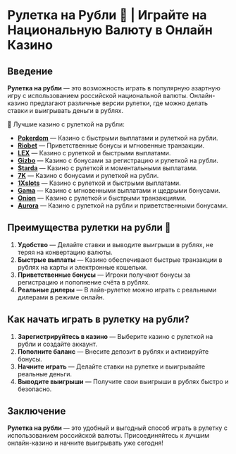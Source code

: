 # Рулетка на Рубли 🎰 | Играйте на Национальную Валюту в Онлайн Казино

## Введение

**Рулетка на рубли** — это возможность играть в популярную азартную игру с использованием российской национальной валюты. Онлайн-казино предлагают различные версии рулетки, где можно делать ставки и выигрывать деньги в рублях.

🎰 Лучшие казино с рулеткой на рубли:

- **[Pokerdom](https://brandplay.link/4k77v2yx)** — Казино с быстрыми выплатами и рулеткой на рубли.
- **[Riobet](https://brandplay.link/7xBLTPyj)** — Приветственные бонусы и мгновенные транзакции.
- **[LEX](https://brandplay.link/zW4hdDFV)** — Казино с рулеткой и быстрыми выплатами.
- **[Gizbo](https://brandplay.link/bprXw4YV)** — Казино с бонусами за регистрацию и рулеткой на рубли.
- **[Starda](https://brandplay.link/fB7xwRFL)** — Казино с рулеткой и моментальными выплатами.
- **[7K](https://brandplay.link/BvQyFShp)** — Казино с бонусами и рулеткой на рубли.
- **[1Xslots](https://brandplay.link/hSB1khtr)** — Казино с рулеткой и быстрыми выплатами.
- **[Gama](https://brandplay.link/j6NMKsDz)** — Казино с мгновенными выплатами и щедрыми бонусами.
- **[Onion](https://brandplay.link/zBGRVpQ9)** — Казино с рулеткой и быстрыми транзакциями.
- **[Aurora](https://10trafic-stat2.com/click/668546556bcc6313411604bd/6766/13032/subaccount)** — Казино с рулеткой на рубли и приветственными бонусами.

## Преимущества рулетки на рубли 🎯

1. **Удобство** — Делайте ставки и выводите выигрыши в рублях, не теряя на конвертацию валюты.
2. **Быстрые выплаты** — Казино обеспечивают быстрые транзакции в рублях на карты и электронные кошельки.
3. **Приветственные бонусы** — Игроки получают бонусы за регистрацию и пополнение счёта в рублях.
4. **Реальные дилеры** — В лайв-рулетке можно играть с реальными дилерами в режиме онлайн.

## Как начать играть в рулетку на рубли?

1. **Зарегистрируйтесь в казино** — Выберите казино с рулеткой на рубли и создайте аккаунт.
2. **Пополните баланс** — Внесите депозит в рублях и активируйте бонусы.
3. **Начните играть** — Делайте ставки на рулетке и выигрывайте реальные деньги.
4. **Выводите выигрыши** — Получите свои выигрыши в рублях быстро и безопасно.

## Заключение

**Рулетка на рубли** — это удобный и выгодный способ играть в рулетку с использованием российской валюты. Присоединяйтесь к лучшим онлайн-казино и начните выигрывать уже сегодня!
